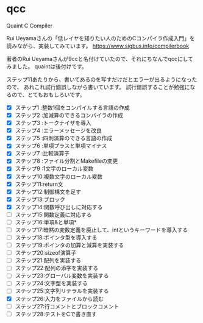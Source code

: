 # qcc

Quaint C Compiler

Rui Ueyamaさんの「低レイヤを知りたい人のためのCコンパイラ作成入門」を
読みながら、実装してみています。
https://www.sigbus.info/compilerbook

著者のRui Ueyamaさんが9ccと名付けていたので、それにちなんでqccにしてみました。
quaintは後付けです。

ステップ11あたりから、書いてあるのを写すだけだとエラーが出るようになったので、
あれこれ試行錯誤しながら書いています。
試行錯誤することが勉強になるので、とてもおもしろいです。

- [x] ステップ1 :整数1個をコンパイルする言語の作成
- [x] ステップ2 :加減算のできるコンパイラの作成
- [x] ステップ3 :トークナイザを導入
- [x] ステップ4 :エラーメッセージを改良
- [x] ステップ5 :四則演算のできる言語の作成
- [x] ステップ6 :単項プラスと単項マイナス
- [x] ステップ7 :比較演算子
- [x] ステップ8 :ファイル分割とMakefileの変更
- [x] ステップ9 :1文字のローカル変数
- [x] ステップ10:複数文字のローカル変数
- [x] ステップ11:return文
- [x] ステップ12:制御構文を足す
- [x] ステップ13:ブロック
- [x] ステップ14:関数呼び出しに対応する
- [ ] ステップ15:関数定義に対応する
- [ ] ステップ16:単項&と単項*
- [ ] ステップ17:暗黙の変数定義を廃止して、intというキーワードを導入する
- [ ] ステップ18:ポインタ型を導入する
- [ ] ステップ19:ポインタの加算と減算を実装する
- [ ] ステップ20:sizeof演算子
- [ ] ステップ21:配列を実装する
- [ ] ステップ22:配列の添字を実装する
- [ ] ステップ23:グローバル変数を実装する
- [ ] ステップ24:文字型を実装する
- [ ] ステップ25:文字列リテラルを実装する
- [x] ステップ26:入力をファイルから読む
- [ ] ステップ27:行コメントとブロックコメント
- [ ] ステップ28:テストをCで書き直す
